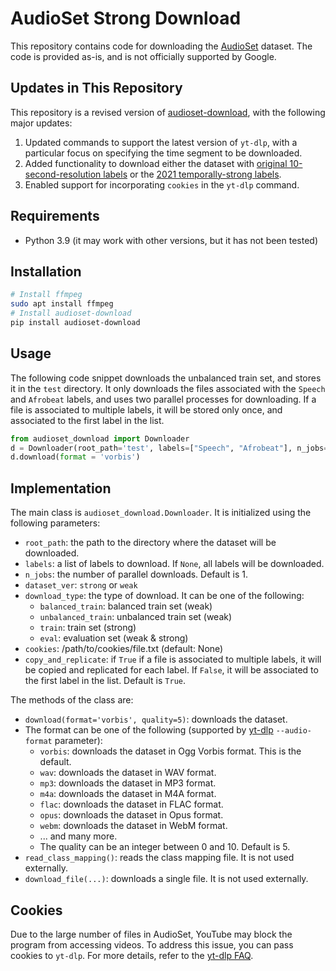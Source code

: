 # AudioSet Strong Download

This repository contains code for downloading the [AudioSet](https://research.google.com/audioset/) dataset.
The code is provided as-is, and is not officially supported by Google.

## Updates in This Repository
This repository is a revised version of [audioset-download](https://github.com/MorenoLaQuatra/audioset-download), with the following major updates:

1. Updated commands to support the latest version of `yt-dlp`, with a particular focus on specifying the time segment to be downloaded.
2. Added functionality to download either the dataset with [original 10-second-resolution labels](https://research.google.com/audioset/download.html) or the [2021 temporally-strong labels](https://research.google.com/audioset/download_strong.html).
3. Enabled support for incorporating `cookies` in the `yt-dlp` command. 

## Requirements

* Python 3.9 (it may work with other versions, but it has not been tested)

## Installation

```bash
# Install ffmpeg
sudo apt install ffmpeg
# Install audioset-download
pip install audioset-download
```

## Usage

The following code snippet downloads the unbalanced train set, and stores it in the `test` directory.
It only downloads the files associated with the `Speech` and `Afrobeat` labels, and uses two parallel processes for downloading.
If a file is associated to multiple labels, it will be stored only once, and associated to the first label in the list.

```python
from audioset_download import Downloader
d = Downloader(root_path='test', labels=["Speech", "Afrobeat"], n_jobs=2, download_type='unbalanced_train', copy_and_replicate=False)
d.download(format = 'vorbis')
```

## Implementation

The main class is `audioset_download.Downloader`. It is initialized using the following parameters:
* `root_path`: the path to the directory where the dataset will be downloaded.
* `labels`: a list of labels to download. If `None`, all labels will be downloaded.
* `n_jobs`: the number of parallel downloads. Default is 1.
* `dataset_ver`: `strong` or `weak`
* `download_type`: the type of download. It can be one of the following:
  * `balanced_train`: balanced train set (weak)
  * `unbalanced_train`: unbalanced train set (weak)
  * `train`: train set (strong)
  * `eval`: evaluation set (weak & strong)
* `cookies`: /path/to/cookies/file.txt (default: None) 
* `copy_and_replicate`: if `True` if a file is associated to multiple labels, it will be copied and replicated for each label. If `False`, it will be associated to the first label in the list. Default is `True`.

The methods of the class are:
* `download(format='vorbis', quality=5)`: downloads the dataset. 
* The format can be one of the following (supported by [yt-dlp](https://github.com/yt-dlp/yt-dlp#post-processing-options) `--audio-format` parameter):
    * `vorbis`: downloads the dataset in Ogg Vorbis format. This is the default.
    * `wav`: downloads the dataset in WAV format.
    * `mp3`: downloads the dataset in MP3 format.
    * `m4a`: downloads the dataset in M4A format.
    * `flac`: downloads the dataset in FLAC format.
    * `opus`: downloads the dataset in Opus format.
    * `webm`: downloads the dataset in WebM format.
    * ... and many more.
  * The quality can be an integer between 0 and 10. Default is 5.
* `read_class_mapping()`: reads the class mapping file. It is not used externally.
* `download_file(...)`: downloads a single file. It is not used externally.

## Cookies

Due to the large number of files in AudioSet, YouTube may block the program from accessing videos. To address this issue, you can pass cookies to `yt-dlp`. For more details, refer to the [yt-dlp FAQ](https://github.com/yt-dlp/yt-dlp/wiki/FAQ#how-do-i-pass-cookies-to-yt-dlp).
